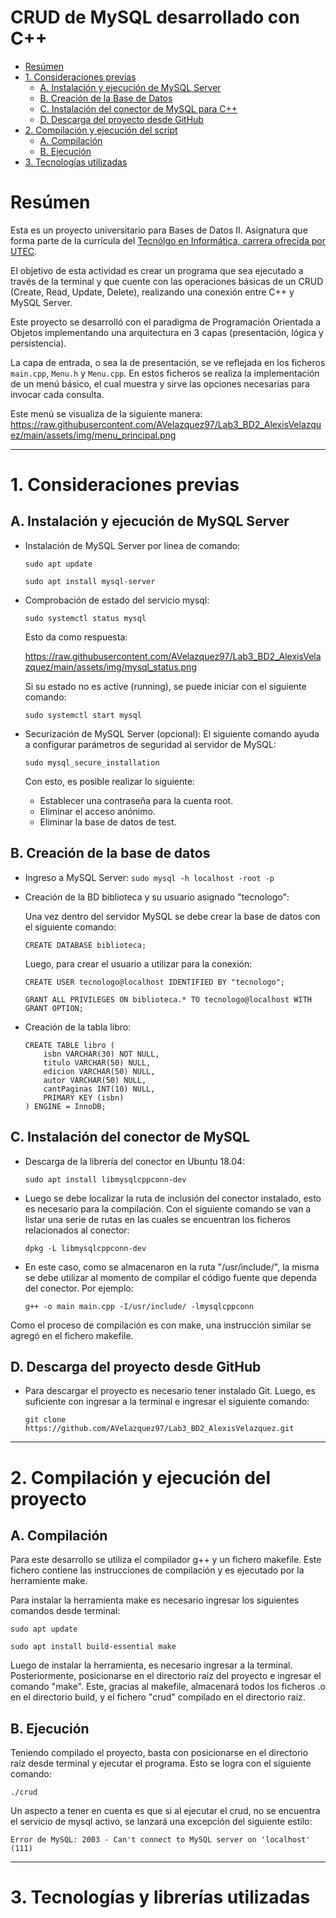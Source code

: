 # CRUD de MySQL desarrollado con C++

- [Resúmen](#resúmen)
- [1. Consideraciones previas](#1-consideraciones-previas)
  - [A. Instalación y ejecución de MySQL Server](#a-instalación-y-ejecución-de-mysql-server)
  - [B. Creación de la Base de Datos](#b-creación-de-la-base-de-datos)
  - [C. Instalación del conector de MySQL para C++](#c-instalación-del-conector-de-mysql)
  - [D. Descarga del proyecto desde GitHub](#d-descarga-del-proyecto-desde-github)
- [2. Compilación y ejecución del script](#2-compilación-y-ejecución-del-proyecto)
  - [A. Compilación](#a-compilación)
  - [B. Ejecución](#b-ejecución)
- [3. Tecnologías utilizadas](#3-tecnologías-y-librerías-utilizadas)

# Resúmen
Esta es un proyecto universitario para Bases de Datos II. Asignatura que forma parte de la currícula del
[Tecnólgo en Informática, carrera ofrecida por UTEC](https://utec.edu.uy/es/educacion/carrera/tecnologo-en-informatica/).

El objetivo de esta actividad es crear un programa que sea ejecutado a través de la terminal y que cuente con las
operaciones básicas de un CRUD (Create, Read, Update, Delete), realizando una conexión entre C++ y MySQL Server.

Este proyecto se desarrolló con el paradigma de Programación Orientada a Objetos implementando una arquitectura en 
3 capas (presentación, lógica y persistencia).

La capa de entrada, o sea la de presentación, se ve reflejada en los ficheros `main.cpp`, `Menu.h` y `Menu.cpp`.
En estos ficheros se realiza la implementación de un menú básico, el cual muestra y sirve las opciones 
necesarias para invocar cada consulta.

Este menú se visualiza de la siguiente manera:
https://raw.githubusercontent.com/AVelazquez97/Lab3_BD2_AlexisVelazquez/main/assets/img/menu_principal.png

- - -

# 1. Consideraciones previas

## A. Instalación y ejecución de MySQL Server

- Instalación de MySQL Server por línea de comando:
	
    `sudo apt update`

	`sudo apt install mysql-server`

- Comprobación de estado del servicio mysql:
	
	`sudo systemctl status mysql`

	Esto da como respuesta:
    
    https://raw.githubusercontent.com/AVelazquez97/Lab3_BD2_AlexisVelazquez/main/assets/img/mysql_status.png

	Si su estado no es active (running), se puede iniciar con el siguiente comando: 

	`sudo systemctl start mysql`

- Securización de MySQL Server (opcional):
	El siguiente comando ayuda a configurar parámetros de seguridad al servidor de MySQL:
	
    `sudo mysql_secure_installation`

	Con esto, es posible realizar lo siguiente: 
	+ Establecer una contraseña para la cuenta root.
	+ Eliminar el acceso anónimo.
	+ Eliminar la base de datos de test.

## B. Creación de la base de datos
- Ingreso a MySQL Server:
    `sudo mysql -h localhost -root -p`

- Creación de la BD biblioteca y su usuario asignado "tecnologo":
    
    Una vez dentro del servidor MySQL se debe crear la base de datos con el siguiente comando:

    `CREATE DATABASE biblioteca;`

    Luego, para crear el usuario a utilizar para la conexión:
	
    `CREATE USER tecnologo@localhost IDENTIFIED BY "tecnologo";`

	`GRANT ALL PRIVILEGES ON biblioteca.* TO tecnologo@localhost WITH GRANT OPTION;`

- Creación de la tabla libro:
	```
    CREATE TABLE libro (
		isbn VARCHAR(30) NOT NULL,
		titulo VARCHAR(50) NULL,
		edicion VARCHAR(50) NULL,
		autor VARCHAR(50) NULL,
		cantPaginas INT(10) NULL,
		PRIMARY KEY (isbn)
	) ENGINE = InnoDB;
    ```

## C. Instalación del conector de MySQL
- Descarga de la librería del conector en Ubuntu 18.04:
		
    `sudo apt install libmysqlcppconn-dev`
	
- Luego se debe localizar la ruta de inclusión del conector instalado, esto es necesario para la compilación. Con el siguiente comando se van a listar una serie de rutas en las cuales se encuentran los ficheros relacionados al conector:

    `dpkg -L libmysqlcppconn-dev`

- En este caso, como se almacenaron en la ruta "/usr/include/", la misma se debe utilizar al momento de compilar el 
	código fuente que dependa del conector. Por ejemplo: 
	
    `g++ -o main main.cpp -I/usr/include/ -lmysqlcppconn`

Como el proceso de compilación es con make, una instrucción similar se agregó en el fichero makefile.

## D. Descarga del proyecto desde GitHub

- Para descargar el proyecto es necesario tener instalado Git. Luego, es suficiente con ingresar a la terminal e 
ingresar el siguiente comando:

  ```
  git clone https://github.com/AVelazquez97/Lab3_BD2_AlexisVelazquez.git
  ```

- - -

# 2. Compilación y ejecución del proyecto

## A. Compilación

Para este desarrollo se utiliza el compilador g++ y un fichero makefile.
Este fichero contiene las instrucciones de compilación y es ejecutado por la herramiente make.

Para instalar la herramienta make es necesario ingresar los siguientes comandos desde terminal:

`sudo apt update`

`sudo apt install build-essential make`

Luego de instalar la herramienta, es necesario ingresar a la terminal.
Posteriormente, posicionarse en el directorio raíz del proyecto e ingresar el comando "make". 
Este, gracias al makefile, almacenará todos los ficheros .o en el directorio build, y el fichero "crud" compilado
en el directorio raíz.

## B. Ejecución

Teniendo compilado el proyecto, basta con posicionarse en el directorio raíz desde terminal y ejecutar el programa.
Esto se logra con el siguiente comando: 

`./crud`

Un aspecto a tener en cuenta es que si al ejecutar el crud, no se encuentra el servicio de mysql activo,
se lanzará una excepción del siguiente estilo:

`Error de MySQL: 2003 - Can't connect to MySQL server on 'localhost' (111)`

- - -

# 3. Tecnologías y librerías utilizadas
